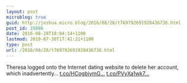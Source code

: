 ```yaml
---
layout: post
microblog: true
guid: http://joshua.micro.blog/2016/08/28/t769792691928436736.html
post_id: 35086
date: 2016-08-28T18:04:14+1100
lastmod: 2019-07-30T17:41:21+1100
type: post
url: /2016/08/28/t769792691928436736.html
---
```

Theresa logged onto the Internet dating website to delete her account, which inadvertently… [t.co/HCogbjymG...](https://t.co/HCogbjymGR) [t.co/PVyXa1wk7...](https://t.co/PVyXa1wk7E)
